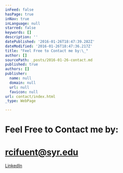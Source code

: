 ```yaml
---
inFeed: false
hasPage: true
inNav: true
inLanguage: null
starred: false
keywords: []
description: ''
datePublished: '2016-01-26T18:47:39.282Z'
dateModified: '2016-01-26T18:47:36.217Z'
title: "Feel Free to Contact me by:\_"
author: []
sourcePath: _posts/2016-01-26-contact.md
published: true
authors: []
publisher:
  name: null
  domain: null
  url: null
  favicon: null
url: contact/index.html
_type: WebPage

---
```

# Feel Free to Contact me by: 

# rcifuent@syr.edu

[LinkedIn][0]

[0]: https://www.linkedin.com/in/rafacifuentes